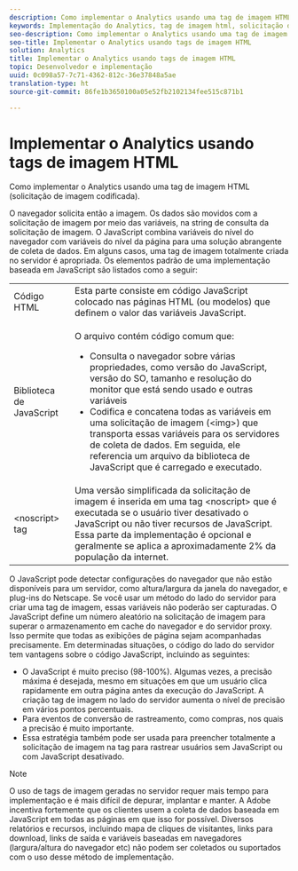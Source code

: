 ```yaml
---
description: Como implementar o Analytics usando uma tag de imagem HTML (solicitação de imagem codificada).
keywords: Implementação do Analytics, tag de imagem html, solicitação de imagem codificada
seo-description: Como implementar o Analytics usando uma tag de imagem HTML (solicitação de imagem codificada).
seo-title: Implementar o Analytics usando tags de imagem HTML
solution: Analytics
title: Implementar o Analytics usando tags de imagem HTML
topic: Desenvolvedor e implementação
uuid: 0c098a57-7c71-4362-812c-36e37848a5ae
translation-type: ht
source-git-commit: 86fe1b3650100a05e52fb2102134fee515c871b1

---
```



# Implementar o Analytics usando tags de imagem HTML

Como implementar o Analytics usando uma tag de imagem HTML (solicitação de imagem codificada).

O navegador solicita então a imagem. Os dados são movidos com a solicitação de imagem por meio das variáveis, na string de consulta da solicitação de imagem. O JavaScript combina variáveis do nível do navegador com variáveis do nível da página para uma solução abrangente de coleta de dados. Em alguns casos, uma tag de imagem totalmente criada no servidor é apropriada. Os elementos padrão de uma implementação baseada em JavaScript são listados como a seguir:

<table id="table_20BBE4387F234CF199E6C99741AF265C"> 
 <tbody> 
  <tr> 
   <td> Código HTML </td> 
   <td> Esta parte consiste em código JavaScript colocado nas páginas HTML (ou modelos) que definem o valor das variáveis JavaScript. </td> 
  </tr> 
  <tr> 
   <td> Biblioteca de JavaScript </td> 
   <td> <p>O arquivo contém código comum que: </p> 
    <ul id="ul_ED50D66F2B2B476E8D9063099995998D"> 
     <li id="li_E88F6F28EC8946469ADCEAFF2F0A4EBA">Consulta o navegador sobre várias propriedades, como versão do JavaScript, versão do SO, tamanho e resolução do monitor que está sendo usado e outras variáveis </li> 
     <li id="li_5CEBE37709D943B7921447FA7054A565">Codifica e concatena todas as variáveis em uma solicitação de imagem (&lt;img&gt;) que transporta essas variáveis para os servidores de coleta de dados. Em seguida, ele referencia um arquivo da biblioteca de JavaScript que é carregado e executado. </li> 
    </ul> </td> 
  </tr> 
  <tr> 
   <td> &lt;noscript&gt; tag </td> 
   <td> Uma versão simplificada da solicitação de imagem é inserida em uma tag &lt;noscript&gt; que é executada se o usuário tiver desativado o JavaScript ou não tiver recursos de JavaScript. Essa parte da implementação é opcional e geralmente se aplica a aproximadamente 2% da população da internet. </td> 
  </tr> 
 </tbody> 
</table>

O JavaScript pode detectar configurações do navegador que não estão disponíveis para um servidor, como altura/largura da janela do navegador, e plug-ins do Netscape. Se você usar um método do lado do servidor para criar uma tag de imagem, essas variáveis não poderão ser capturadas. O JavaScript define um número aleatório na solicitação de imagem para superar o armazenamento em cache do navegador e do servidor proxy. Isso permite que todas as exibições de página sejam acompanhadas precisamente. Em determinadas situações, o código do lado do servidor tem vantagens sobre o código JavaScript, incluindo as seguintes:

* O JavaScript é muito preciso (98-100%). Algumas vezes, a precisão máxima é desejada, mesmo em situações em que um usuário clica rapidamente em outra página antes da execução do JavaScript. A criação tag de imagem no lado do servidor aumenta o nível de precisão em vários pontos percentuais.
* Para eventos de conversão de rastreamento, como compras, nos quais a precisão é muito importante.
* Essa estratégia também pode ser usada para preencher totalmente a solicitação de imagem na tag <noscript> para rastrear usuários sem JavaScript ou com JavaScript desativado.

>[!NOTE]
>
>O uso de tags de imagem geradas no servidor requer mais tempo para implementação e é mais difícil de depurar, implantar e manter. A Adobe incentiva fortemente que os clientes usem a coleta de dados baseada em JavaScript em todas as páginas em que isso for possível. Diversos relatórios e recursos, incluindo mapa de cliques de visitantes, links para download, links de saída e variáveis baseadas em navegadores (largura/altura do navegador etc) não podem ser coletados ou suportados com o uso desse método de implementação.

